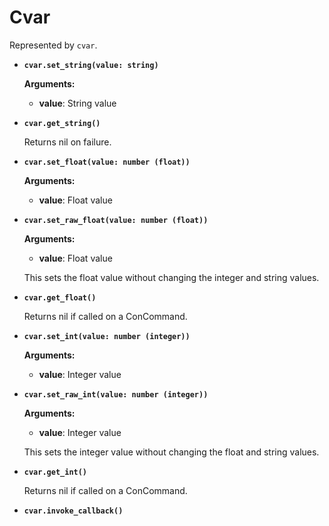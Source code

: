 # Cvar

Represented by `cvar`.

* **`cvar.set_string(value: string)`**
	
	**Arguments:**
	
	- **value**: String value
	

* **`cvar.get_string()`**
	
	Returns nil on failure.
	

* **`cvar.set_float(value: number (float))`**
	
	**Arguments:**
	
	- **value**: Float value
	

* **`cvar.set_raw_float(value: number (float))`**
	
	**Arguments:**
	
	- **value**: Float value
	
	This sets the float value without changing the integer and string values.
	

* **`cvar.get_float()`**
	
	Returns nil if called on a ConCommand.
	

* **`cvar.set_int(value: number (integer))`**
	
	**Arguments:**
	
	- **value**: Integer value
	

* **`cvar.set_raw_int(value: number (integer))`**
	
	**Arguments:**
	
	- **value**: Integer value
	
	This sets the integer value without changing the float and string values.
	

* **`cvar.get_int()`**
	
	Returns nil if called on a ConCommand.
	

* **`cvar.invoke_callback()`**
	
